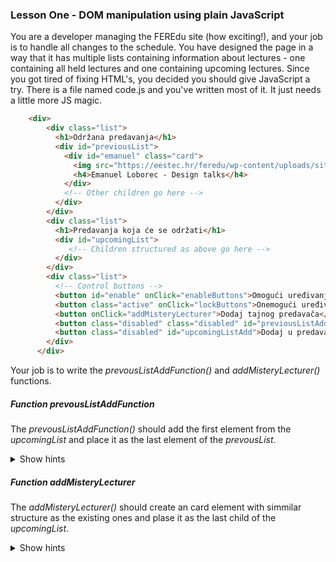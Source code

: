 ### Lesson One - DOM manipulation using plain JavaScript

You are a developer managing the FEREdu site (how exciting!), and your job is to handle all
changes to the schedule. You have designed the page in a way that it has multiple lists containing
information about lectures - one containing all held lectures and one containing upcoming lectures.
Since you got tired of fixing HTML's, you decided you should give JavaScript a try.
There is a file named code.js and you've written most of it. It just needs a little more JS magic.

```html
    <div>
        <div class="list">
          <h1>Održana predavanja</h1>
          <div id="previousList">
            <div id="emanuel" class="card">
              <img src="https://eestec.hr/feredu/wp-content/uploads/sites/18/2017/12/Emanuel.png" alt="Emanuel" />
              <h4>Emanuel Loborec - Design talks</h4>
            </div>
            <!-- Other children go here -->
          </div>
        </div>
        <div class="list">
          <h1>Predavanja koja će se održati</h1>
          <div id="upcomingList">
             <!-- Children structured as above go here -->
          </div>
        </div>
        <div class="list">
          <!-- Control buttons -->
          <button id="enable" onClick="enableButtons">Omogući uređivanje</button>
          <button class="active" onClick="lockButtons">Onemogući uređivanje</button>
          <button onClick="addMisteryLecturer">Dodaj tajnog predavača</button>          
          <button class="disabled" class="disabled" id="previousListAdd"> Dodaj u održana</button>
          <button class="disabled" id="upcomingListAdd">Dodaj u predavanja koja će se održati</button>
        </div>
      </div>
```
 
Your job is to write the _prevousListAddFunction()_ and _addMisteryLecturer()_ functions.


##### Function _prevousListAddFunction_
The _prevousListAddFunction()_ should add the first element from the _upcomingList_ and place it
as the last element of the _prevousList_. 
<details> <summary> Show hints </summary>
  You are going to need this *_document.getElementById('prevousList')_* to select the prevousList.
  This is a DOM API function that retrieves the node which has the specified id.
  <br/>
  The function *_parentElement.appendChild(someElement)_* can be used to append a child
  at the end of a parent element. It should be of use to you.

</details>


##### Function _addMisteryLecturer_
The _addMisteryLecturer()_ should create an card element with simmilar structure as the existing ones and
plase it as the last child of the _upcomingList_.
<details> <summary> Show hints </summary> <p>
  You are going to need this *_document.createElement('div')_* create a div element.
  Checkout [this](https://developer.mozilla.org/en-US/docs/Web/API/Document/createElement) for more info.
</p>
</details>